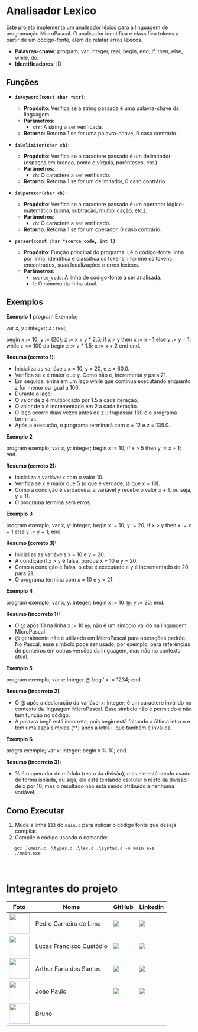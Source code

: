 # Analisador Lexico

Este projeto implementa um analisador léxico para a linguagem de programação MicroPascal. O analisador identifica e classifica tokens a partir de um código-fonte, além de relatar erros léxicos.

- **Palavras-chave**: program, var, integer, real, begin, end, if, then, else, while, do.
- **Identificadores**: ID

## Funções

- **`isKeyword(const char *str)`**: 
  - **Propósito**: Verifica se a string passada é uma palavra-chave da linguagem.
  - **Parâmetros**: 
    - `str`: A string a ser verificada.
  - **Retorno**: Retorna 1 se for uma palavra-chave, 0 caso contrário.

- **`isDelimiter(char ch)`**:
  - **Propósito**: Verifica se o caractere passado é um delimitador (espaços em branco, ponto e vírgula, parênteses, etc.).
  - **Parâmetros**: 
    - `ch`: O caractere a ser verificado.
  - **Retorno**: Retorna 1 se for um delimitador, 0 caso contrário.

- **`isOperator(char ch)`**:
  - **Propósito**: Verifica se o caractere passado é um operador lógico-matemático (soma, subtração, multiplicação, etc.).
  - **Parâmetros**: 
    - `ch`: O caractere a ser verificado.
  - **Retorno**: Retorna 1 se for um operador, 0 caso contrário.

- **`parser(const char *source_code, int l)`**:
  - **Propósito**: Função principal do programa. Lê o código-fonte linha por linha, identifica e classifica os tokens, imprime os tokens encontrados, suas localizações e erros léxicos.
  - **Parâmetros**: 
    - `source_code`: A linha de código-fonte a ser analisada.
    - `l`: O número da linha atual.
## Exemplos

**Exemplo 1**
program Exemplo;

var
  x, y : integer;
  z : real;

begin
  x := 10;
  y := (20);
  z := x + y * 2.5;
  if x > y then
    x := x - 1
  else
    y := y + 1;
  while z <= 100 do
  begin
    z := z * 1.5;
    x := x + 2
  end
end.

  **Resumo (correto 1):**  
- Inicializa as variáveis x = 10, y = 20, e z = 60.0.
- Verifica se x é maior que y. Como não é, incrementa y para 21.
- Em seguida, entra em um laço while que continua executando enquanto z for menor ou igual a 100.
- Durante o laço:
- O valor de z é multiplicado por 1.5 a cada iteração.
- O valor de x é incrementado em 2 a cada iteração.
- O laço ocorre duas vezes antes de z ultrapassar 100 e o programa terminar.
- Após a execução, o programa terminará com x = 12 e z = 135.0.



**Exemplo 2**

program exemplo;
var x, y: integer;
begin
  x := 10;
  if x > 5 then
    y := x + 1;
end.

**Resumo (correto 2):**  
- Inicializa a variável x com o valor 10.
- Verifica se x é maior que 5 (o que é verdade, já que x = 10).
- Como a condição é verdadeira, a variável y recebe o valor x + 1, ou seja, y = 11.
- O programa termina sem erros.

**Exemplo 3**

program exemplo;
var x, y: integer;
begin
  x := 10;
  y := 20;
  if x > y then
    x := x + 1
  else
    y := y + 1;
end.

**Resumo (correto 3):**  
- Inicializa as variáveis x = 10 e y = 20.
- A condição if x > y é falsa, porque x = 10 e y = 20.
- Como a condição é falsa, o else é executado e y é incrementado de 20 para 21.
- O programa termina com x = 10 e y = 21.

**Exemplo 4**

program exemplo;
var x, y: integer;
begin
  x := 10 @;
  y := 20;
end.

**Resumo (incorreto 1):**
- O @ após 10 na linha x := 10 @; não é um símbolo válido na linguagem MicroPascal.
- @ geralmente não é utilizado em MicroPascal para operações padrão. No Pascal, esse símbolo pode ser usado, por exemplo,
para referências de ponteiros em outras versões da linguagem, mas não no contexto atual.

**Exemplo 5**

program exemplo;
var x: integer;@
begi'
  x := 1234;
end.

**Resumo (incorreto 2):**
- O @ após a declaração da variável x: integer; é um caractere inválido no contexto da linguagem MicroPascal. Esse símbolo não é permitido e não tem função no código.
- A palavra begi' está incorreta, pois begin está faltando a última letra n e tem uma aspa simples (**) após a letra i, que também é inválida.


**Exemplo 6**

progra exemplo;
var x: integer;
begin
  x % 10;
end.

**Resumo (incorreto 3):**
- % é o operador de módulo (resto da divisão), 
mas ele está sendo usado de forma isolada, 
ou seja, ele está tentando calcular o resto da divisão de x por 10, 
mas o resultado não está sendo atribuído a nenhuma variável.

## Como Executar

1. Mude a linha `122` do `main.c` para indicar o código fonte que deseja compilar.
2. Compile o código usando o comando: 
```
   gcc .\main.c .\types.c .\lex.c .\syntax.c -o main.exe
   ./main.exe
```
<br>

# Integrantes do projeto
 
| Foto | Nome | GitHub | Linkedin |
| ------ | ---- | ------ |--------- |
| <img src="https://avatars.githubusercontent.com/u/82902852?v=4" width="55" height="55"> | Pedro Carneiro de Lima | <a href="https://github.com/pedrocarneirodev"><img src="https://img.shields.io/badge/github-%23121011.svg?style=for-the-badge&logo=github&logoColor=white" target="_blanck"></a> | <a href="https://www.linkedin.com/in/pedro-carneiro-lima/"><img src="https://img.shields.io/badge/linkedin-%230077B5.svg?style=for-the-badge&logo=linkedin&logoColor=white" target="_blanck"></a> |
| <img src="https://github.com/user-attachments/assets/49a7fe12-5e88-42c7-a428-399f5d8d7389" width="55" height="55"> | Lucas Francisco Custódio | <a href="https://github.com/afslucass"><img src="https://img.shields.io/badge/github-%23121011.svg?style=for-the-badge&logo=github&logoColor=white" target="_blanck"></a> | <a href="https://www.linkedin.com/in/afslucass/"><img src="https://img.shields.io/badge/linkedin-%230077B5.svg?style=for-the-badge&logo=linkedin&logoColor=white" target="_blanck"></a> |
| <img src="https://avatars.githubusercontent.com/u/133895618?v=4" width="55" height="55"> |  Arthur Faria dos Santos | <a href="https://github.com/Arthur-Faria-dos-Santos"><img src="https://img.shields.io/badge/github-%23121011.svg?style=for-the-badge&logo=github&logoColor=white" target="_blanck"></a> | <a href="https://www.linkedin.com/in/arthur-faria-5a0378210/"><img src="https://img.shields.io/badge/linkedin-%230077B5.svg?style=for-the-badge&logo=linkedin&logoColor=white" target="_blanck"></a> |
| <img src="https://github.com/user-attachments/assets/a32546a4-720d-483f-a91a-5b87a12eb912" width="55" height="55"> | João Paulo | <a href="https://github.com/JooJPaulo"><img src="https://img.shields.io/badge/github-%23121011.svg?style=for-the-badge&logo=github&logoColor=white" target="_blanck"></a> | <a href="https://www.linkedin.com/in/"><img src="https://img.shields.io/badge/linkedin-%230077B5.svg?style=for-the-badge&logo=linkedin&logoColor=white" target="_blanck"></a> |
| <img src="" width="55" height="55"> | Bruno |

